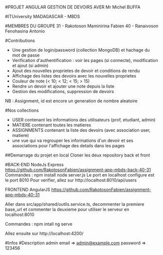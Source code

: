 #PROJET ANGULAR GESTION DE DEVOIRS AVER Mr Michel BUFFA

#ITUniversity MADAGASCAR - MBDS

#MEMBRES DU GROUPE
31 - Rakotoson Maminirina Fabien
40 - Ranaivoson Fenohasina Antonio

#Contributions
- Une gestion de login/password (collection MongoDB) et hachage du mot de passe
- Verification d'authentification : voir les pages (si connecte), modification et ajout (si admin)
- Ajout des nouvelles proprietes de devoir et conditions de rendu
- Affichage des listes des devoirs avec les nouvelles proprietes
- Couleur de note (< 10; < 12; < 15; > 15)
- Rendre un devoir et ajouter une note depuis la liste
- Gestion des modifications, suppression de devoirs

NB : Assignment, id est encore un generation de nombre aleatoire

#Nos collections
- USER contenant les informations des utilisateurs (prof, etudiant, admin)
- MATIERE contenant toutes les matieres
- ASSIGNMENTS contenant la liste des devoirs (avec association user, matiere)
- une vue qui va regrouper les informations d'un devoir et ses associations pour l'affichage des details dans les pages

##Demarrage du projet en local
Cloner les deux repository back et front

#BACK-END NodeJs Express
https://github.com/RakotosonFabien/assignment-app-mbds-back-40-31
Commandes :
npm install
node server.js
Le port en localhost configure est le port 8010
Pour verifier, allez sur http://localhost:8010/api/users

FRONTEND AngularJS
https://github.com/RakotosonFabien/assignment-app-mbds-40-31

Aller dans src/app/shared/outils.service.ts, decommenter la premiere base_url et commenter la deuxieme pour utiliser le serveur en localhost:8010

Commandes : 
npm intall
ng serve

Allez ensuite sur http://localhost:4200/

#Infos
#Description admin
email => admin@example.com
password => 123456